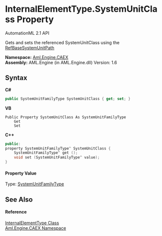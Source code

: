 # InternalElementType.SystemUnitClass Property 
AutomationML 2.1 API 

Gets and sets the referenced SystemUnitClass using the <a href="P_Aml_Engine_CAEX_InternalElementType_RefBaseSystemUnitPath">RefBaseSystemUnitPath</a>

**Namespace:**&nbsp;<a href="N_Aml_Engine_CAEX">Aml.Engine.CAEX</a><br />**Assembly:**&nbsp;AML.Engine (in AML.Engine.dll) Version: 1.6

## Syntax

**C#**<br />
``` C#
public SystemUnitFamilyType SystemUnitClass { get; set; }
```

**VB**<br />
``` VB
Public Property SystemUnitClass As SystemUnitFamilyType
	Get
	Set
```

**C++**<br />
``` C++
public:
property SystemUnitFamilyType^ SystemUnitClass {
	SystemUnitFamilyType^ get ();
	void set (SystemUnitFamilyType^ value);
}
```


#### Property Value
Type: <a href="T_Aml_Engine_CAEX_SystemUnitFamilyType">SystemUnitFamilyType</a>

## See Also


#### Reference
<a href="T_Aml_Engine_CAEX_InternalElementType">InternalElementType Class</a><br /><a href="N_Aml_Engine_CAEX">Aml.Engine.CAEX Namespace</a><br />